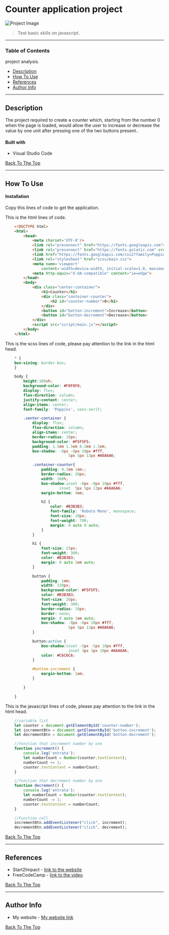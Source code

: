# Counter application project

![Project Image](https://imgur.com/I6pzoKE)

> Test basic skills on javascript.

---

### Table of Contents
project analysis.

- [Description](#description)
- [How To Use](#how-to-use)
- [References](#references)
- [Author Info](#author-info)

---

## Description

The project required to create a counter which, starting from the number 0 when the page is loaded, would allow the user to increase or decrease the value by one unit after pressing one of the two buttons present..

#### Built with

- Visual Studio Code

[Back To The Top](#Counter-application-project)

---

## How To Use

#### Installation

Copy this lines of code to get the application.

This is the html lines of code.

```html
    <!DOCTYPE html>
    <html>
        <head>
            <meta charset='UTF-8'/>
            <link rel="preconnect" href="https://fonts.googleapis.com">
            <link rel="preconnect" href="https://fonts.gstatic.com" crossorigin>
            <link href="https://fonts.googleapis.com/css2?family=Poppins:wght@300&family=Roboto+Mono:wght@700&display=swap" rel="stylesheet">
            <link rel="stylesheet" href="scss/main.css">
            <meta name='viewport'
                content='width=device-width, initial-scale=1.0, maximum-scale=1.0' />
            <meta http-equiv="X-UA-compatible" content="ie=edge">
        </head>
        <body>
            <div class="center-container">
                <h1>Counter</h1>
                <div class="conteiner-counter">
                    <h2 id="counter-number">0</h2>
                </div>
                <button id="botton-increment">Increase</button>
                <button id="botton-decrement">Decrease</button>
            </div>
            <script src="script/main.js"></script>
        </body>
    </html>
```
This is the scss lines of code, please pay attention to the link in the html head.
```scss
    * {
    box-sizing: border-box;
    }

    body {
        height:100vh;
        background-color: #F0F0F0;
        display: flex;
        flex-direction: column;
        justify-content: center;
        align-items: center;
        font-family: 'Poppins', sans-serif;

        .center-container {
            display: flex;
            flex-direction: column;
            align-items: center;
            border-radius: 10px;
            background-color: #F5F5F5;
            padding: 1.5em 1.5em 0.5em 1.5em;
            box-shadow: -8px -8px 10px #fff,
                            5px 5px 13px #A6A6A6; 

            .conteiner-counter{
                padding: 0.3em 1em;;
                border-radius: 20px;
                width: 100%;
                box-shadow:inset -8px -8px 10px #fff,
                        inset  5px 5px 13px #A6A6A6; 
                margin-bottom: 4em;

                h2 {
                    color: #B3B3B3;
                    font-family: 'Roboto Mono', monospace;
                    font-size: 20px;
                    font-weight: 700;
                    margin: 0 auto 0 auto;
                }
            }

            h1 {
                font-size: 25px;
                font-weight: 300;
                color: #B3B3B3;
                margin: 0 auto 2em auto;
            }

            button {
                padding: 1em; 
                width: 220px;
                background-color: #F5F5F5;
                color: #B3B3B3;
                font-size: 20px;
                font-weight: 300;
                border-radius: 10px;
                border: none;
                margin: 0 auto 1em auto;
                box-shadow: -8px -8px 10px #fff,
                            5px 5px 13px #A6A6A6;
            }

            button:active {
                box-shadow:inset -5px -5px 10px #fff,
                            inset 3px 3px 10px #A6A6A6;
                color: #C6C6C6;
            }

            #bottom-increment {
                margin-bottom: 1em;
            }

        }

    }
```
This is the javascript lines of code, please pay attention to the link in the html head.

```javascript
    //variable list
    let counter = document.getElementById('counter-number');
    let incrementBtn = document.getElementById('botton-increment');
    let decrementBtn = document.getElementById('botton-decrement');

    //function that increment number by one
    function increment() {
        console.log('entrata');
        let numberCount = Number(counter.textContent);
        numberCount += 1; 
        counter.textContent = numberCount;
    }

    //function that decrement number by one
    function decrement() {
        console.log('entrata');
        let numberCount = Number(counter.textContent);
        numberCount -= 1; 
        counter.textContent = numberCount;
    }

    //Function call
    incrementBtn.addEventListener("click", increment);
    decrementBtn.addEventListener("click", decrement);
```

[Back To The Top](#Counter-application-project)

---

## References

- Start2Impact - [link to the website](https://www.start2impact.it/?utm_source=google&utm_medium=cpc&utm_campaign=Search_Brand&gclid=Cj0KCQiAieWOBhCYARIsANcOw0w5QK43cTLhwCWpsKfugzdnDB3c2GLK78gn2BA0thbsMWDFx5T7NRwaAp8XEALw_wcB)
- FreeCodeCamp - [link to the video](https://www.youtube.com/watch?v=jS4aFq5-91M&t=15115s)

[Back To The Top](#Counter-application-project)

---

## Author Info

- My website - [My website link](https://ale269.github.io/website/)

[Back To The Top](#Counter-application-project)
